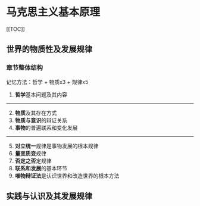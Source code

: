 # 马克思主义基本原理

[[TOC]]

## 世界的物质性及发展规律

### 章节整体结构

记忆方法：哲学 + 物质x3 + 规律x5

1. **哲学**基本问题及其内容

---

2. **物质**及其存在方式
3. **物质与意识**的辩证关系
4. **事物**的普遍联系和变化发展

---

5. **对立统一**规律是事物发展的根本规律
6. **量变质变**规律
7. **否定之否**定规律
8. **联系和发展**的基本环节
9.  **唯物辩证法**是认识世界和改造世界的根本方法

## 实践与认识及其发展规律